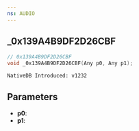 ```yaml
---
ns: AUDIO
---
```

## _0x139A4B9DF2D26CBF

```c
// 0x139A4B9DF2D26CBF
void _0x139A4B9DF2D26CBF(Any p0, Any p1);
```

```
NativeDB Introduced: v1232
```

## Parameters
* **p0**:
* **p1**:
